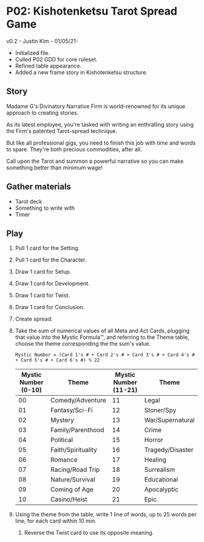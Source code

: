 # P02: Kishotenketsu Tarot Spread Game

v0.2 - Justin Kim - 01/05/21-
- Initialized file.
- Culled P02 GDD for core ruleset.
- Refined table appearance.
- Added a new frame story in Kishotenketsu structure.

## Story
Madame G's Divinatory Narrative Firm is world-renowned for its unique approach to creating stories. 

As its latest employee, you're tasked with writing an enthralling story using the Firm's patented Tarot-spread technique.

But like all professional gigs, you need to finish this job with time and words to spare. They're both precious commodities, after all.

Call upon the Tarot and summon a powerful narrative so you can make something better than minimum wage!

## Gather materials
- Tarot deck
- Something to write with
- Timer

## Play
1. Pull 1 card for the Setting.
2. Pull 1 card for the Character.
3. Draw 1 card for Setup.
4. Draw 1 card for Development.
5. Draw 1 card for Twist.
6. Draw 1 card for Conclusion.
7. Create spread.
8. Take the sum of numerical values of all Meta and Act Cards, plugging that value into the Mystic Formula™, and referring to the Theme table, choose the theme corresponding the the sum's value.

   `Mystic Number = (Card 1's # + Card 2's # + Card 3's # + Card 4's # + Card 5's # + Card 6's #) % 22`

   |Mystic Number (0-10)|Theme|Mystic Number (11-21)|Theme|
   |-|-|-|-|
   |00|Comedy/Adventure|11|Legal|
   |01|Fantasy/Sci-Fi|12|Stoner/Spy|
   |02|Mystery|13|War/Supernatural|
   |03|Family/Parenthood|14|Crime|
   |04|Political|15|Horror|
   |05|Faith/Spirituality|16|Tragedy/Disaster|
   |06|Romance|17|Healing|
   |07|Racing/Road Trip|18|Surrealism|
   |08|Nature/Survival|19|Educational|
   |09|Coming of Age|20|Apocalyptic|
   |10|Casino/Heist|21|Epic|

9.  Using the theme from the table, write 1 line of words, up to 25 words per line, for each card within 10 min.
    1.  Reverse the Twist card to use its opposite meaning. 